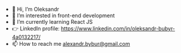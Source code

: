 - 👋 Hi, I’m Oleksandr
- 👀 I’m interested in front-end development
- 🌱 I’m currently learning React JS
- 👉 LinkedIn profile: https://www.linkedin.com/in/oleksandr-bubyr-4a0132217/
- 📫 How to reach me alexandr.bybur@gmail.com

<!---
Pentarbrass/Pentarbrass is a ✨ special ✨ repository because its `README.md` (this file) appears on your GitHub profile.
You can click the Preview link to take a look at your changes.
--->
